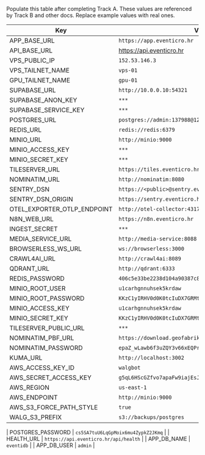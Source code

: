 
Populate this table after completing Track A. These values are referenced by Track B and other docs. Replace example values with real ones.

| Key | Value (example) |
| --- | --- |
| APP_BASE_URL | `https://app.eventicro.hr` |
| API_BASE_URL | https://api.eventicro.hr|
| VPS_PUBLIC_IP | `152.53.146.3` |
| VPS_TAILNET_NAME | `vps-01` |
| GPU_TAILNET_NAME | `gpu-01` |
| SUPABASE_URL | `http://10.0.0.10:54321` |
| SUPABASE_ANON_KEY | `***` |
| SUPABASE_SERVICE_KEY | `***` |
| POSTGRES_URL | `postgres://admin:137988@127.0.0.1:5432/eventidb` |
| REDIS_URL | `redis://redis:6379` |
| MINIO_URL | `http://minio:9000` |
| MINIO_ACCESS_KEY | `***` |
| MINIO_SECRET_KEY | `***` |
| TILESERVER_URL | `https://tiles.eventicro.hr` |
| NOMINATIM_URL | `http://nominatim:8080` |
| SENTRY_DSN | `https://<public>@sentry.eventicro.hr/<project>` |
| SENTRY_DSN_ORIGIN | `https://sentry.eventicro.hr` |
| OTEL_EXPORTER_OTLP_ENDPOINT | `http://otel-collector:4317` |
| N8N_WEB_URL | `https://n8n.eventicro.hr` |
| INGEST_SECRET | `***` |
| MEDIA_SERVICE_URL | `http://media-service:8088` |
| BROWSERLESS_WS_URL | `ws://browserless:3000` |
| CRAWL4AI_URL | `http://crawl4ai:8089` |
| QDRANT_URL | `http://qdrant:6333` |
| REDIS_PASSWORD         | `406c5e33be2238d104a90387c839eaaeaccd54494b3dbbcbd8cc561515c74ffe` |
| MINIO_ROOT_USER        | `u1carhgnnuhsek5krdaw` |
| MINIO_ROOT_PASSWORD    | `KKzC1yIRHV0d0K0tcIuDX7GRMt7atwtJuZWy1DnY1Pj7FGd5flF9MvycyCdIOLzq` |
| MINIO_ACCESS_KEY       | `u1carhgnnuhsek5krdaw` |
| MINIO_SECRET_KEY       | `KKzC1yIRHV0d0K0tcIuDX7GRMt7atwtJuZWy1DnY1Pj7FGd5flF9MvycyCdIOLzq` |
| TILESERVER_PUBLIC_URL  |  `***` |
| NOMINATIM_PBF_URL      | `https://download.geofabrik.de/europe/croatia-latest.osm.pbf` |
| NOMINATIM_PASSWORD     | `epaZ_wLawb6f3uZQY3v66xEQPrkRa_hWvIrZa472r4X-VL2AA-3ktY13Z95wdE-w` |
| KUMA_URL | `http://localhost:3002` |
| AWS_ACCESS_KEY_ID       | `walgbot` |
| AWS_SECRET_ACCESS_KEY   | `g5qL6HScGZfvo7apaFw9iajEsJvy/vn09Ya3BD1WNos=` |
| AWS_REGION              | `us-east-1` |
| AWS_ENDPOINT            | `http://minio:9000` |
| AWS_S3_FORCE_PATH_STYLE | `true` |
| WALG_S3_PREFIX          | `s3://backups/postgres` |

| POSTGRES_PASSWORD | `cs5SA7tuU6LqGpMoix6mu4ZypkZ2JKmq` |
| HEALTH_URL | `https://api.eventicro.hr/api/health` |
| APP_DB_NAME | `eventidb` |
| APP_DB_USER | `admin` |
